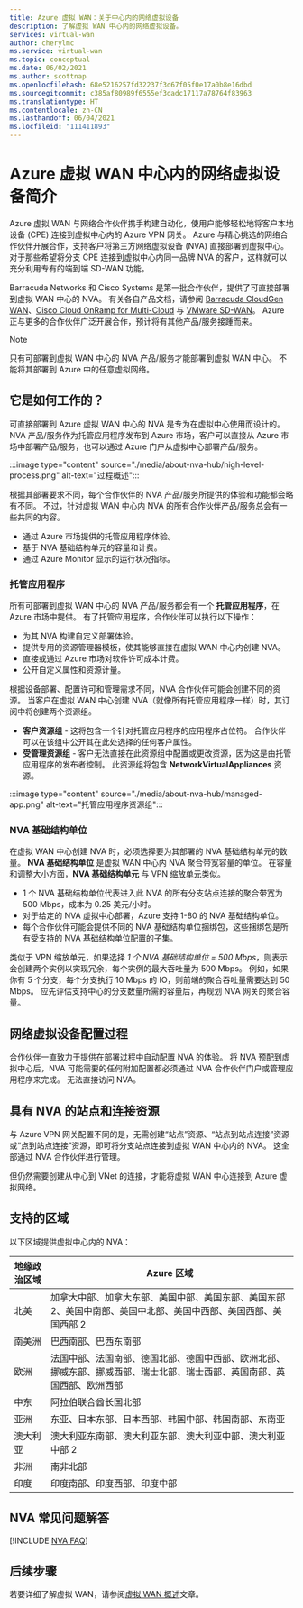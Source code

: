 ```yaml
---
title: Azure 虚拟 WAN：关于中心内的网络虚拟设备
description: 了解虚拟 WAN 中心内的网络虚拟设备。
services: virtual-wan
author: cherylmc
ms.service: virtual-wan
ms.topic: conceptual
ms.date: 06/02/2021
ms.author: scottnap
ms.openlocfilehash: 68e5216257fd32237f3d67f05f0e17a0b8e16dbd
ms.sourcegitcommit: c385af80989f6555ef3dadc17117a78764f83963
ms.translationtype: HT
ms.contentlocale: zh-CN
ms.lasthandoff: 06/04/2021
ms.locfileid: "111411893"
---
```

# <a name="about-network-virtual-appliance-in-an-azure-virtual-wan-hub"></a>Azure 虚拟 WAN 中心内的网络虚拟设备简介

Azure 虚拟 WAN 与网络合作伙伴携手构建自动化，使用户能够轻松地将客户本地设备 (CPE) 连接到虚拟中心内的 Azure VPN 网关。 Azure 与精心挑选的网络合作伙伴开展合作，支持客户将第三方网络虚拟设备 (NVA) 直接部署到虚拟中心。 对于那些希望将分支 CPE 连接到虚拟中心内同一品牌 NVA 的客户，这样就可以充分利用专有的端到端 SD-WAN 功能。

Barracuda Networks 和 Cisco Systems 是第一批合作伙伴，提供了可直接部署到虚拟 WAN 中心的 NVA。  有关各自产品文档，请参阅 [Barracuda CloudGen WAN](https://www.barracuda.com/products/cloudgenwan)、[Cisco Cloud OnRamp for Multi-Cloud](https://www.cisco.com/c/en/us/td/docs/routers/sdwan/configuration/cloudonramp/ios-xe-17/cloud-onramp-book-xe/cloud-onramp-multi-cloud.html#Cisco_Concept.dita_c61e0e7a-fff8-4080-afee-47b81e8df701) 与 [VMware SD-WAN](https://kb.vmware.com/s/article/82746)。 Azure 正与更多的合作伙伴广泛开展合作，预计将有其他产品/服务接踵而来。

> [!NOTE]
> 只有可部署到虚拟 WAN 中心的 NVA 产品/服务才能部署到虚拟 WAN 中心。 不能将其部署到 Azure 中的任意虚拟网络。

## <a name="how-does-it-work"></a><a name="how"></a>它是如何工作的？

可直接部署到 Azure 虚拟 WAN 中心的 NVA 是专为在虚拟中心使用而设计的。 NVA 产品/服务作为托管应用程序发布到 Azure 市场，客户可以直接从 Azure 市场中部署产品/服务，也可以通过 Azure 门户从虚拟中心部署产品/服务。

:::image type="content" source="./media/about-nva-hub/high-level-process.png" alt-text="过程概述":::

根据其部署要求不同，每个合作伙伴的 NVA 产品/服务所提供的体验和功能都会略有不同。 不过，针对虚拟 WAN 中心内 NVA 的所有合作伙伴产品/服务总会有一些共同的内容。

* 通过 Azure 市场提供的托管应用程序体验。
* 基于 NVA 基础结构单元的容量和计费。
* 通过 Azure Monitor 显示的运行状况指标。

### <a name="managed-application"></a><a name="managed"></a>托管应用程序

所有可部署到虚拟 WAN 中心的 NVA 产品/服务都会有一个 **托管应用程序**，在 Azure 市场中提供。 有了托管应用程序，合作伙伴可以执行以下操作：

* 为其 NVA 构建自定义部署体验。
* 提供专用的资源管理器模板，使其能够直接在虚拟 WAN 中心内创建 NVA。
* 直接或通过 Azure 市场对软件许可成本计费。
* 公开自定义属性和资源计量。

根据设备部署、配置许可和管理需求不同，NVA 合作伙伴可能会创建不同的资源。 当客户在虚拟 WAN 中心创建 NVA（就像所有托管应用程序一样）时，其订阅中将创建两个资源组。

* **客户资源组** - 这将包含一个针对托管应用程序的应用程序占位符。 合作伙伴可以在该组中公开其在此处选择的任何客户属性。
* **受管理资源组** - 客户无法直接在此资源组中配置或更改资源，因为这是由托管应用程序的发布者控制。 此资源组将包含 **NetworkVirtualAppliances** 资源。

:::image type="content" source="./media/about-nva-hub/managed-app.png" alt-text="托管应用程序资源组":::

### <a name="nva-infrastructure-units"></a><a name="units"></a>NVA 基础结构单位

在虚拟 WAN 中心创建 NVA 时，必须选择要为其部署的 NVA 基础结构单元的数量。 **NVA 基础结构单位** 是虚拟 WAN 中心内 NVA 聚合带宽容量的单位。 在容量和调整大小方面，**NVA 基础结构单元** 与 VPN [缩放单元](pricing-concepts.md#scale-unit)类似。

* 1 个 NVA 基础结构单位代表进入此 NVA 的所有分支站点连接的聚合带宽为 500 Mbps，成本为 0.25 美元/小时。
* 对于给定的 NVA 虚拟中心部署，Azure 支持 1-80 的 NVA 基础结构单位。
* 每个合作伙伴可能会提供不同的 NVA 基础结构单位捆绑包，这些捆绑包是所有受支持的 NVA 基础结构单位配置的子集。

类似于 VPN 缩放单元，如果选择 *1 个 NVA 基础结构单位 = 500 Mbps*，则表示会创建两个实例以实现冗余，每个实例的最大吞吐量为 500 Mbps。 例如，如果你有 5 个分支，每个分支执行 10 Mbps 的 IO，则前端的聚合吞吐量需要达到 50 Mbps。 应先评估支持中心的分支数量所需的容量后，再规划 NVA 网关的聚合容量。

## <a name="network-virtual-appliance-configuration-process"></a><a name="configuration"></a>网络虚拟设备配置过程

合作伙伴一直致力于提供在部署过程中自动配置 NVA 的体验。 将 NVA 预配到虚拟中心后，NVA 可能需要的任何附加配置都必须通过 NVA 合作伙伴门户或管理应用程序来完成。 无法直接访问 NVA。

## <a name="site-and-connection-resources-with-nvas"></a><a name="resources"></a>具有 NVA 的站点和连接资源

与 Azure VPN 网关配置不同的是，无需创建“站点”资源、“站点到站点连接”资源或“点到站点连接”资源，即可将分支站点连接到虚拟 WAN 中心内的 NVA。 这全部通过 NVA 合作伙伴进行管理。

但仍然需要创建从中心到 VNet 的连接，才能将虚拟 WAN 中心连接到 Azure 虚拟网络。

## <a name="supported-regions"></a><a name="regions"></a>支持的区域

以下区域提供虚拟中心内的 NVA：

|地缘政治区域 | Azure 区域|
|---|---|
| 北美| 加拿大中部、加拿大东部、美国中部、美国东部、美国东部 2、美国中南部、美国中北部、美国中西部、美国西部、美国西部 2 |
| 南美洲 | 巴西南部、巴西东南部 |
| 欧洲 | 法国中部、法国南部、德国北部、德国中西部、欧洲北部、挪威东部、挪威西部、瑞士北部、瑞士西部、英国南部、英国西部、欧洲西部|
|  中东 | 阿拉伯联合酋长国北部 |
| 亚洲 |  东亚、日本东部、日本西部、韩国中部、韩国南部、东南亚 | 
| 澳大利亚 | 澳大利亚东南部、澳大利亚东部、澳大利亚中部、澳大利亚中部 2|
| 非洲 | 南非北部 |
| 印度 | 印度南部、印度西部、印度中部 | 

## <a name="nva-faq"></a>NVA 常见问题解答

[!INCLUDE [NVA FAQ](../../includes/virtual-wan-nva-hub-faq.md)]

## <a name="next-steps"></a>后续步骤

若要详细了解虚拟 WAN，请参阅[虚拟 WAN 概述](virtual-wan-about.md)文章。

